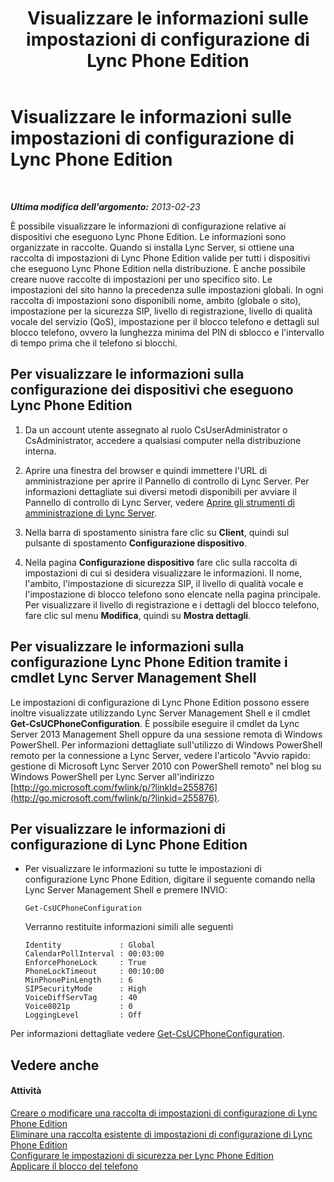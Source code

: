 ﻿---
title: Visualizzare le informazioni sulle impostazioni di configurazione di Lync Phone Edition
TOCTitle: Visualizzare le informazioni sulle impostazioni di configurazione di Lync Phone Edition
ms:assetid: 15f94478-651f-4063-9918-6a059f98df16
ms:mtpsurl: https://technet.microsoft.com/it-it/library/JJ687976(v=OCS.15)
ms:contentKeyID: 49887455
ms.date: 08/24/2015
mtps_version: v=OCS.15
ms.translationtype: HT
---

# Visualizzare le informazioni sulle impostazioni di configurazione di Lync Phone Edition

 

_**Ultima modifica dell'argomento:** 2013-02-23_

È possibile visualizzare le informazioni di configurazione relative ai dispositivi che eseguono Lync Phone Edition. Le informazioni sono organizzate in raccolte. Quando si installa Lync Server, si ottiene una raccolta di impostazioni di Lync Phone Edition valide per tutti i dispositivi che eseguono Lync Phone Edition nella distribuzione. È anche possibile creare nuove raccolte di impostazioni per uno specifico sito. Le impostazioni del sito hanno la precedenza sulle impostazioni globali. In ogni raccolta di impostazioni sono disponibili nome, ambito (globale o sito), impostazione per la sicurezza SIP, livello di registrazione, livello di qualità vocale del servizio (QoS), impostazione per il blocco telefono e dettagli sul blocco telefono, ovvero la lunghezza minima del PIN di sblocco e l'intervallo di tempo prima che il telefono si blocchi.

## Per visualizzare le informazioni sulla configurazione dei dispositivi che eseguono Lync Phone Edition

1.  Da un account utente assegnato al ruolo CsUserAdministrator o CsAdministrator, accedere a qualsiasi computer nella distribuzione interna.

2.  Aprire una finestra del browser e quindi immettere l'URL di amministrazione per aprire il Pannello di controllo di Lync Server. Per informazioni dettagliate sui diversi metodi disponibili per avviare il Pannello di controllo di Lync Server, vedere [Aprire gli strumenti di amministrazione di Lync Server](lync-server-2013-open-lync-server-administrative-tools.md).

3.  Nella barra di spostamento sinistra fare clic su **Client**, quindi sul pulsante di spostamento **Configurazione dispositivo**.

4.  Nella pagina **Configurazione dispositivo** fare clic sulla raccolta di impostazioni di cui si desidera visualizzare le informazioni. Il nome, l'ambito, l'impostazione di sicurezza SIP, il livello di qualità vocale e l'impostazione di blocco telefono sono elencate nella pagina principale. Per visualizzare il livello di registrazione e i dettagli del blocco telefono, fare clic sul menu **Modifica**, quindi su **Mostra dettagli**.

## Per visualizzare le informazioni sulla configurazione Lync Phone Edition tramite i cmdlet Lync Server Management Shell

Le impostazioni di configurazione di Lync Phone Edition possono essere inoltre visualizzate utilizzando Lync Server Management Shell e il cmdlet **Get-CsUCPhoneConfiguration**. È possibile eseguire il cmdlet da Lync Server 2013 Management Shell oppure da una sessione remota di Windows PowerShell. Per informazioni dettagliate sull'utilizzo di Windows PowerShell remoto per la connessione a Lync Server, vedere l'articolo "Avvio rapido: gestione di Microsoft Lync Server 2010 con PowerShell remoto" nel blog su Windows PowerShell per Lync Server all'indirizzo [http://go.microsoft.com/fwlink/p/?linkId=255876](http://go.microsoft.com/fwlink/p/?linkid=255876).

## Per visualizzare le informazioni di configurazione di Lync Phone Edition

  - Per visualizzare le informazioni su tutte le impostazioni di configurazione Lync Phone Edition, digitare il seguente comando nella Lync Server Management Shell e premere INVIO:
    
        Get-CsUCPhoneConfiguration
    
    Verranno restituite informazioni simili alle seguenti
    
        Identity             : Global
        CalendarPollInterval : 00:03:00
        EnforcePhoneLock     : True
        PhoneLockTimeout     : 00:10:00
        MinPhonePinLength    : 6
        SIPSecurityMode      : High
        VoiceDiffServTag     : 40
        Voice8021p           : 0
        LoggingLevel         : Off

Per informazioni dettagliate vedere [Get-CsUCPhoneConfiguration](https://docs.microsoft.com/en-us/powershell/module/skype/Get-CsUCPhoneConfiguration).

## Vedere anche

#### Attività

[Creare o modificare una raccolta di impostazioni di configurazione di Lync Phone Edition](lync-server-2013-create-or-modify-a-collection-of-lync-phone-edition-configuration-settings.md)  
[Eliminare una raccolta esistente di impostazioni di configurazione di Lync Phone Edition](lync-server-2013-delete-an-existing-collection-of-lync-phone-edition-configuration-settings.md)  
[Configurare le impostazioni di sicurezza per Lync Phone Edition](lync-server-2013-configure-security-settings-for-lync-phone-edition.md)  
[Applicare il blocco del telefono](lync-server-2013-enforce-phone-locking.md)

